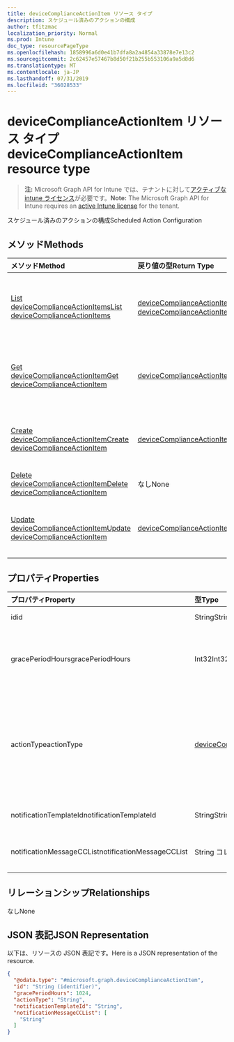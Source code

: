 ```yaml
---
title: deviceComplianceActionItem リソース タイプ
description: スケジュール済みのアクションの構成
author: tfitzmac
localization_priority: Normal
ms.prod: Intune
doc_type: resourcePageType
ms.openlocfilehash: 1858996a6d0e41b7dfa8a2a4854a33878e7e13c2
ms.sourcegitcommit: 2c62457e57467b8d50f21b255b553106a9a5d8d6
ms.translationtype: MT
ms.contentlocale: ja-JP
ms.lasthandoff: 07/31/2019
ms.locfileid: "36028533"
---
```

# <a name="devicecomplianceactionitem-resource-type"></a><span data-ttu-id="35c81-103">deviceComplianceActionItem リソース タイプ</span><span class="sxs-lookup"><span data-stu-id="35c81-103">deviceComplianceActionItem resource type</span></span>

> <span data-ttu-id="35c81-104">**注:** Microsoft Graph API for Intune では、テナントに対して[アクティブな intune ライセンス](https://go.microsoft.com/fwlink/?linkid=839381)が必要です。</span><span class="sxs-lookup"><span data-stu-id="35c81-104">**Note:** The Microsoft Graph API for Intune requires an [active Intune license](https://go.microsoft.com/fwlink/?linkid=839381) for the tenant.</span></span>

<span data-ttu-id="35c81-105">スケジュール済みのアクションの構成</span><span class="sxs-lookup"><span data-stu-id="35c81-105">Scheduled Action Configuration</span></span>

## <a name="methods"></a><span data-ttu-id="35c81-106">メソッド</span><span class="sxs-lookup"><span data-stu-id="35c81-106">Methods</span></span>
|<span data-ttu-id="35c81-107">メソッド</span><span class="sxs-lookup"><span data-stu-id="35c81-107">Method</span></span>|<span data-ttu-id="35c81-108">戻り値の型</span><span class="sxs-lookup"><span data-stu-id="35c81-108">Return Type</span></span>|<span data-ttu-id="35c81-109">説明</span><span class="sxs-lookup"><span data-stu-id="35c81-109">Description</span></span>|
|:---|:---|:---|
|[<span data-ttu-id="35c81-110">List deviceComplianceActionItems</span><span class="sxs-lookup"><span data-stu-id="35c81-110">List deviceComplianceActionItems</span></span>](../api/intune-deviceconfig-devicecomplianceactionitem-list.md)|<span data-ttu-id="35c81-111">[deviceComplianceActionItem](../resources/intune-deviceconfig-devicecomplianceactionitem.md) コレクション</span><span class="sxs-lookup"><span data-stu-id="35c81-111">[deviceComplianceActionItem](../resources/intune-deviceconfig-devicecomplianceactionitem.md) collection</span></span>|<span data-ttu-id="35c81-112">[deviceComplianceActionItem](../resources/intune-deviceconfig-devicecomplianceactionitem.md) オブジェクトのプロパティとリレーションシップをリストします。</span><span class="sxs-lookup"><span data-stu-id="35c81-112">List properties and relationships of the [deviceComplianceActionItem](../resources/intune-deviceconfig-devicecomplianceactionitem.md) objects.</span></span>|
|[<span data-ttu-id="35c81-113">Get deviceComplianceActionItem</span><span class="sxs-lookup"><span data-stu-id="35c81-113">Get deviceComplianceActionItem</span></span>](../api/intune-deviceconfig-devicecomplianceactionitem-get.md)|[<span data-ttu-id="35c81-114">deviceComplianceActionItem</span><span class="sxs-lookup"><span data-stu-id="35c81-114">deviceComplianceActionItem</span></span>](../resources/intune-deviceconfig-devicecomplianceactionitem.md)|<span data-ttu-id="35c81-115">[deviceComplianceActionItem](../resources/intune-deviceconfig-devicecomplianceactionitem.md) オブジェクトのプロパティとリレーションシップを読み取ります。</span><span class="sxs-lookup"><span data-stu-id="35c81-115">Read properties and relationships of the [deviceComplianceActionItem](../resources/intune-deviceconfig-devicecomplianceactionitem.md) object.</span></span>|
|[<span data-ttu-id="35c81-116">Create deviceComplianceActionItem</span><span class="sxs-lookup"><span data-stu-id="35c81-116">Create deviceComplianceActionItem</span></span>](../api/intune-deviceconfig-devicecomplianceactionitem-create.md)|[<span data-ttu-id="35c81-117">deviceComplianceActionItem</span><span class="sxs-lookup"><span data-stu-id="35c81-117">deviceComplianceActionItem</span></span>](../resources/intune-deviceconfig-devicecomplianceactionitem.md)|<span data-ttu-id="35c81-118">新しい [deviceComplianceActionItem](../resources/intune-deviceconfig-devicecomplianceactionitem.md) オブジェクトを作成します。</span><span class="sxs-lookup"><span data-stu-id="35c81-118">Create a new [deviceComplianceActionItem](../resources/intune-deviceconfig-devicecomplianceactionitem.md) object.</span></span>|
|[<span data-ttu-id="35c81-119">Delete deviceComplianceActionItem</span><span class="sxs-lookup"><span data-stu-id="35c81-119">Delete deviceComplianceActionItem</span></span>](../api/intune-deviceconfig-devicecomplianceactionitem-delete.md)|<span data-ttu-id="35c81-120">なし</span><span class="sxs-lookup"><span data-stu-id="35c81-120">None</span></span>|<span data-ttu-id="35c81-121">[deviceComplianceActionItem](../resources/intune-deviceconfig-devicecomplianceactionitem.md) を削除します。</span><span class="sxs-lookup"><span data-stu-id="35c81-121">Deletes a [deviceComplianceActionItem](../resources/intune-deviceconfig-devicecomplianceactionitem.md).</span></span>|
|[<span data-ttu-id="35c81-122">Update deviceComplianceActionItem</span><span class="sxs-lookup"><span data-stu-id="35c81-122">Update deviceComplianceActionItem</span></span>](../api/intune-deviceconfig-devicecomplianceactionitem-update.md)|[<span data-ttu-id="35c81-123">deviceComplianceActionItem</span><span class="sxs-lookup"><span data-stu-id="35c81-123">deviceComplianceActionItem</span></span>](../resources/intune-deviceconfig-devicecomplianceactionitem.md)|<span data-ttu-id="35c81-124">[deviceComplianceActionItem](../resources/intune-deviceconfig-devicecomplianceactionitem.md) オブジェクトのプロパティを更新します。</span><span class="sxs-lookup"><span data-stu-id="35c81-124">Update the properties of a [deviceComplianceActionItem](../resources/intune-deviceconfig-devicecomplianceactionitem.md) object.</span></span>|

## <a name="properties"></a><span data-ttu-id="35c81-125">プロパティ</span><span class="sxs-lookup"><span data-stu-id="35c81-125">Properties</span></span>
|<span data-ttu-id="35c81-126">プロパティ</span><span class="sxs-lookup"><span data-stu-id="35c81-126">Property</span></span>|<span data-ttu-id="35c81-127">型</span><span class="sxs-lookup"><span data-stu-id="35c81-127">Type</span></span>|<span data-ttu-id="35c81-128">説明</span><span class="sxs-lookup"><span data-stu-id="35c81-128">Description</span></span>|
|:---|:---|:---|
|<span data-ttu-id="35c81-129">id</span><span class="sxs-lookup"><span data-stu-id="35c81-129">id</span></span>|<span data-ttu-id="35c81-130">String</span><span class="sxs-lookup"><span data-stu-id="35c81-130">String</span></span>|<span data-ttu-id="35c81-131">エンティティのキー。</span><span class="sxs-lookup"><span data-stu-id="35c81-131">Key of the entity.</span></span>|
|<span data-ttu-id="35c81-132">gracePeriodHours</span><span class="sxs-lookup"><span data-stu-id="35c81-132">gracePeriodHours</span></span>|<span data-ttu-id="35c81-133">Int32</span><span class="sxs-lookup"><span data-stu-id="35c81-133">Int32</span></span>|<span data-ttu-id="35c81-134">アクションが実行されるまでの待機時間。</span><span class="sxs-lookup"><span data-stu-id="35c81-134">Number of hours to wait till the action will be enforced.</span></span> <span data-ttu-id="35c81-135">有効な値は 0 から 8760 までです</span><span class="sxs-lookup"><span data-stu-id="35c81-135">Valid values 0 to 8760</span></span>|
|<span data-ttu-id="35c81-136">actionType</span><span class="sxs-lookup"><span data-stu-id="35c81-136">actionType</span></span>|[<span data-ttu-id="35c81-137">deviceComplianceActionType</span><span class="sxs-lookup"><span data-stu-id="35c81-137">deviceComplianceActionType</span></span>](../resources/intune-deviceconfig-devicecomplianceactiontype.md)|<span data-ttu-id="35c81-138">実行するアクション。</span><span class="sxs-lookup"><span data-stu-id="35c81-138">What action to take.</span></span> <span data-ttu-id="35c81-139">可能な値は、`noAction`、`notification`、`block`、`retire`、`wipe`、`removeResourceAccessProfiles`、`pushNotification` です。</span><span class="sxs-lookup"><span data-stu-id="35c81-139">Possible values are: `noAction`, `notification`, `block`, `retire`, `wipe`, `removeResourceAccessProfiles`, `pushNotification`.</span></span>|
|<span data-ttu-id="35c81-140">notificationTemplateId</span><span class="sxs-lookup"><span data-stu-id="35c81-140">notificationTemplateId</span></span>|<span data-ttu-id="35c81-141">String</span><span class="sxs-lookup"><span data-stu-id="35c81-141">String</span></span>|<span data-ttu-id="35c81-142">使用する通知メッセージ テンプレート</span><span class="sxs-lookup"><span data-stu-id="35c81-142">What notification Message template to use</span></span>|
|<span data-ttu-id="35c81-143">notificationMessageCCList</span><span class="sxs-lookup"><span data-stu-id="35c81-143">notificationMessageCCList</span></span>|<span data-ttu-id="35c81-144">String コレクション</span><span class="sxs-lookup"><span data-stu-id="35c81-144">String collection</span></span>|<span data-ttu-id="35c81-145">この通知メッセージの CC に設定するグループ ID のリスト。</span><span class="sxs-lookup"><span data-stu-id="35c81-145">A list of group IDs to speicify who to CC this notification message to.</span></span>|

## <a name="relationships"></a><span data-ttu-id="35c81-146">リレーションシップ</span><span class="sxs-lookup"><span data-stu-id="35c81-146">Relationships</span></span>
<span data-ttu-id="35c81-147">なし</span><span class="sxs-lookup"><span data-stu-id="35c81-147">None</span></span>

## <a name="json-representation"></a><span data-ttu-id="35c81-148">JSON 表記</span><span class="sxs-lookup"><span data-stu-id="35c81-148">JSON Representation</span></span>
<span data-ttu-id="35c81-149">以下は、リソースの JSON 表記です。</span><span class="sxs-lookup"><span data-stu-id="35c81-149">Here is a JSON representation of the resource.</span></span>
<!-- {
  "blockType": "resource",
  "keyProperty": "id",
  "@odata.type": "microsoft.graph.deviceComplianceActionItem"
}
-->
``` json
{
  "@odata.type": "#microsoft.graph.deviceComplianceActionItem",
  "id": "String (identifier)",
  "gracePeriodHours": 1024,
  "actionType": "String",
  "notificationTemplateId": "String",
  "notificationMessageCCList": [
    "String"
  ]
}
```



